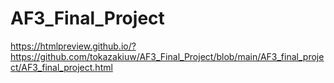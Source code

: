 # AF3_Final_Project

https://htmlpreview.github.io/?https://github.com/tokazakiuw/AF3_Final_Project/blob/main/AF3_final_project/AF3_final_project.html
